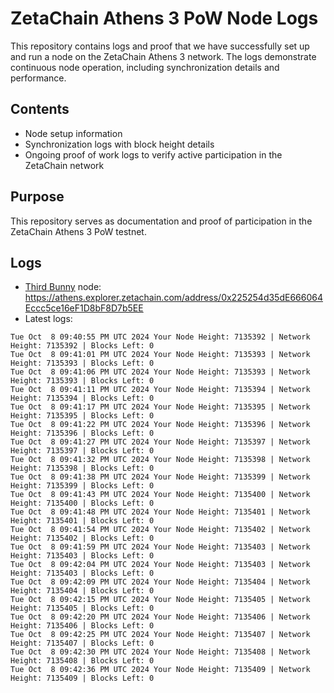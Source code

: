 # ZetaChain Athens 3 PoW Node Logs
This repository contains logs and proof that we have successfully set up and run a node on the ZetaChain Athens 3 network. The logs demonstrate continuous node operation, including synchronization details and performance.

## Contents
- Node setup information
- Synchronization logs with block height details
- Ongoing proof of work logs to verify active participation in the ZetaChain network

## Purpose
This repository serves as documentation and proof of participation in the ZetaChain Athens 3 PoW testnet.

## Logs

- [Third Bunny](https://thirdbunny.xyz/) node: https://athens.explorer.zetachain.com/address/0x225254d35dE666064Eccc5ce16eF1D8bF8D7b5EE
- Latest logs:
```
Tue Oct  8 09:40:55 PM UTC 2024 Your Node Height: 7135392 | Network Height: 7135392 | Blocks Left: 0
Tue Oct  8 09:41:01 PM UTC 2024 Your Node Height: 7135393 | Network Height: 7135393 | Blocks Left: 0
Tue Oct  8 09:41:06 PM UTC 2024 Your Node Height: 7135393 | Network Height: 7135393 | Blocks Left: 0
Tue Oct  8 09:41:11 PM UTC 2024 Your Node Height: 7135394 | Network Height: 7135394 | Blocks Left: 0
Tue Oct  8 09:41:17 PM UTC 2024 Your Node Height: 7135395 | Network Height: 7135395 | Blocks Left: 0
Tue Oct  8 09:41:22 PM UTC 2024 Your Node Height: 7135396 | Network Height: 7135396 | Blocks Left: 0
Tue Oct  8 09:41:27 PM UTC 2024 Your Node Height: 7135397 | Network Height: 7135397 | Blocks Left: 0
Tue Oct  8 09:41:32 PM UTC 2024 Your Node Height: 7135398 | Network Height: 7135398 | Blocks Left: 0
Tue Oct  8 09:41:38 PM UTC 2024 Your Node Height: 7135399 | Network Height: 7135399 | Blocks Left: 0
Tue Oct  8 09:41:43 PM UTC 2024 Your Node Height: 7135400 | Network Height: 7135400 | Blocks Left: 0
Tue Oct  8 09:41:48 PM UTC 2024 Your Node Height: 7135401 | Network Height: 7135401 | Blocks Left: 0
Tue Oct  8 09:41:54 PM UTC 2024 Your Node Height: 7135402 | Network Height: 7135402 | Blocks Left: 0
Tue Oct  8 09:41:59 PM UTC 2024 Your Node Height: 7135403 | Network Height: 7135403 | Blocks Left: 0
Tue Oct  8 09:42:04 PM UTC 2024 Your Node Height: 7135403 | Network Height: 7135403 | Blocks Left: 0
Tue Oct  8 09:42:09 PM UTC 2024 Your Node Height: 7135404 | Network Height: 7135404 | Blocks Left: 0
Tue Oct  8 09:42:15 PM UTC 2024 Your Node Height: 7135405 | Network Height: 7135405 | Blocks Left: 0
Tue Oct  8 09:42:20 PM UTC 2024 Your Node Height: 7135406 | Network Height: 7135406 | Blocks Left: 0
Tue Oct  8 09:42:25 PM UTC 2024 Your Node Height: 7135407 | Network Height: 7135407 | Blocks Left: 0
Tue Oct  8 09:42:30 PM UTC 2024 Your Node Height: 7135408 | Network Height: 7135408 | Blocks Left: 0
Tue Oct  8 09:42:36 PM UTC 2024 Your Node Height: 7135409 | Network Height: 7135409 | Blocks Left: 0
```

